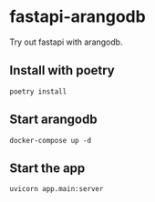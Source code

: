 # fastapi-arangodb

Try out fastapi with arangodb.


## Install with poetry

```
poetry install
```
## Start arangodb
```
docker-compose up -d
```

## Start the app
```
uvicorn app.main:server
```